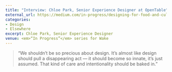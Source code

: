 ```yaml
---
title: "Interview: Chloe Park, Senior Experience Designer at OpenTable"
external_url: https://medium.com/in-progress/designing-for-food-and-culture-at-opentable-376240221397
categories:
- Design
- Elsewhere
excerpt: Chloe Park, Senior Experience Designer
venue: <em>“In Progress”</em> series for Wake
---
```


> “We shouldn’t be so precious about design. It’s almost like design should pull a disappearing act — it should become so innate, it’s just assumed. That kind of care and intentionality should be baked in.”